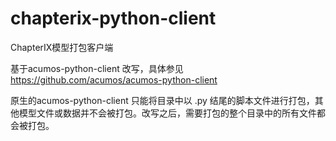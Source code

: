 # chapterix-python-client
ChapterIX模型打包客户端

基于acumos-python-client 改写，具体参见 https://github.com/acumos/acumos-python-client

原生的acumos-python-client 只能将目录中以 .py 结尾的脚本文件进行打包，其他模型文件或数据并不会被打包。改写之后，需要打包的整个目录中的所有文件都会被打包。
